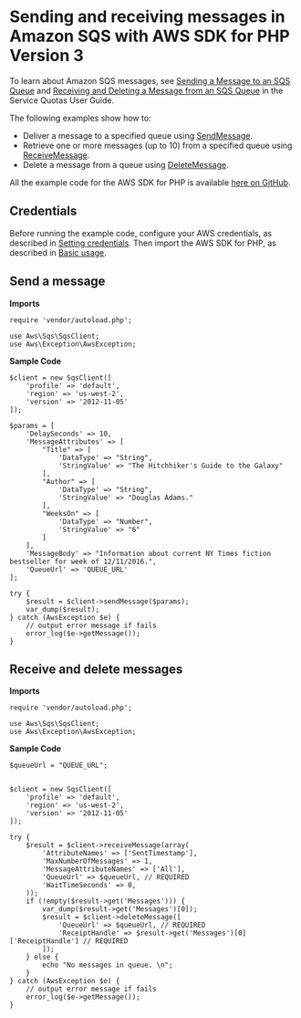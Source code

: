 # Sending and receiving messages in Amazon SQS with AWS SDK for PHP Version 3<a name="sqs-examples-send-receive-messages"></a>

To learn about Amazon SQS messages, see [Sending a Message to an SQS Queue](https://docs.aws.amazon.com/AWSSimpleQueueService/latest/SQSDeveloperGuide/sqs-send-message.html) and [Receiving and Deleting a Message from an SQS Queue](https://docs.aws.amazon.com/AWSSimpleQueueService/latest/SQSDeveloperGuide/sqs-receive-delete-message.html.html) in the Service Quotas User Guide\.

The following examples show how to:
+ Deliver a message to a specified queue using [SendMessage](https://docs.aws.amazon.com/aws-sdk-php/v3/api/api-sqs-2012-11-05.html#sendmessage)\.
+ Retrieve one or more messages \(up to 10\) from a specified queue using [ReceiveMessage](https://docs.aws.amazon.com/aws-sdk-php/v3/api/api-sqs-2012-11-05.html#receivemessage)\.
+ Delete a message from a queue using [DeleteMessage](https://docs.aws.amazon.com/aws-sdk-php/v3/api/api-sqs-2012-11-05.html#deletemessage)\.

All the example code for the AWS SDK for PHP is available [here on GitHub](https://github.com/awsdocs/aws-doc-sdk-examples/tree/main/php/example_code)\.

## Credentials<a name="credentials"></a>

Before running the example code, configure your AWS credentials, as described in [Setting credentials](guide_credentials.md)\. Then import the AWS SDK for PHP, as described in [Basic usage](getting-started_basic-usage.md)\.

## Send a message<a name="send-a-message"></a>

 **Imports** 

```
require 'vendor/autoload.php';

use Aws\Sqs\SqsClient; 
use Aws\Exception\AwsException;
```

 **Sample Code** 

```
$client = new SqsClient([
    'profile' => 'default',
    'region' => 'us-west-2',
    'version' => '2012-11-05'
]);

$params = [
    'DelaySeconds' => 10,
    'MessageAttributes' => [
        "Title" => [
            'DataType' => "String",
            'StringValue' => "The Hitchhiker's Guide to the Galaxy"
        ],
        "Author" => [
            'DataType' => "String",
            'StringValue' => "Douglas Adams."
        ],
        "WeeksOn" => [
            'DataType' => "Number",
            'StringValue' => "6"
        ]
    ],
    'MessageBody' => "Information about current NY Times fiction bestseller for week of 12/11/2016.",
    'QueueUrl' => 'QUEUE_URL'
];

try {
    $result = $client->sendMessage($params);
    var_dump($result);
} catch (AwsException $e) {
    // output error message if fails
    error_log($e->getMessage());
}
```

## Receive and delete messages<a name="receive-and-delete-messages"></a>

 **Imports** 

```
require 'vendor/autoload.php';

use Aws\Sqs\SqsClient; 
use Aws\Exception\AwsException;
```

 **Sample Code** 

```
$queueUrl = "QUEUE_URL";
 

$client = new SqsClient([
    'profile' => 'default',
    'region' => 'us-west-2',
    'version' => '2012-11-05'
]);

try {
    $result = $client->receiveMessage(array(
        'AttributeNames' => ['SentTimestamp'],
        'MaxNumberOfMessages' => 1,
        'MessageAttributeNames' => ['All'],
        'QueueUrl' => $queueUrl, // REQUIRED
        'WaitTimeSeconds' => 0,
    ));
    if (!empty($result->get('Messages'))) {
        var_dump($result->get('Messages')[0]);
        $result = $client->deleteMessage([
            'QueueUrl' => $queueUrl, // REQUIRED
            'ReceiptHandle' => $result->get('Messages')[0]['ReceiptHandle'] // REQUIRED
        ]);
    } else {
        echo "No messages in queue. \n";
    }
} catch (AwsException $e) {
    // output error message if fails
    error_log($e->getMessage());
}
```